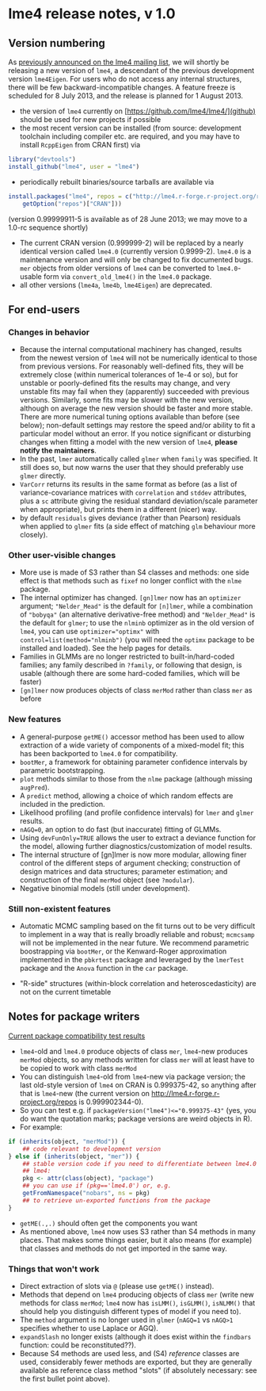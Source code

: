 # lme4 release notes, v 1.0

## Version numbering

As [previously announced on the lme4 mailing list][announce], we will shortly be releasing a new version of `lme4`, a descendant of the previous development version `lme4Eigen`. For users who do not access any internal structures, there will be few backward-incompatible changes. A feature freeze is scheduled for 8 July 2013, and the release is planned for 1 August 2013.

[announce]: https://stat.ethz.ch/pipermail/r-sig-mixed-models/2012q1/014811.html

* the version of `lme4` currently on [https://github.com/lme4/lme4/](github) should be used for new projects if possible
 * the most recent version can be installed (from source: development toolchain including compiler etc. are required, and you may have to install `RcppEigen` from CRAN first) via 

```r
library("devtools")
install_github("lme4", user = "lme4")
```

 * periodically rebuilt binaries/source tarballs are available via

```r
install.packages("lme4", repos = c("http://lme4.r-forge.r-project.org/repos", 
    getOption("repos")["CRAN"]))
```

(version 0.99999911-5 is available as of 28 June 2013; we may move to a 1.0-rc sequence shortly)
* The current CRAN version (0.999999-2) will be replaced by a nearly identical version called `lme4.0` (currently version 0.9999-2).  `lme4.0` is a maintenance version and will only be changed to fix documented bugs. `mer` objects from older versions of `lme4` can be converted to `lme4.0`-usable form via `convert_old_lme4()` in the `lme4.0` package.
* all other versions (`lme4a`, `lme4b`, `lme4Eigen`) are deprecated.

## For end-users

### Changes in behavior
* Because the internal computational machinery has changed, results from the newest version of `lme4` will not be numerically identical to those from previous versions.  For reasonably well-defined fits, they will be extremely close (within numerical tolerances of 1e-4 or so), but for unstable or poorly-defined fits the results may change, and very unstable fits may fail when they (apparently) succeeded with previous versions. Similarly, some fits may be slower with the new version, although on average the new version should be faster and more stable. There are more numerical tuning options available than before (see below); non-default settings may restore the speed and/or ability to fit a particular model without an error. If you notice significant or disturbing changes when fitting a model with the new version of `lme4`, **please notify the maintainers**.
* In the past, `lmer` automatically called `glmer` when `family` was specified. It still does so, but now warns the user that they should preferably use `glmer` directly.
* `VarCorr` returns its results in the same format as before (as a list of variance-covariance matrices with `correlation` and `stddev` attributes, plus a `sc` attribute giving the residual standard deviation/scale parameter when appropriate), but prints them in a different (nicer) way.
* by default `residuals` gives deviance (rather than Pearson) residuals when applied to `glmer` fits (a side effect of matching `glm` behaviour more closely).

### Other user-visible changes
* More use is made of S3 rather than S4 classes and methods: one side effect is that methods such as `fixef` no longer conflict with the `nlme` package.
* The internal optimizer has changed. `[gn]lmer` now has an `optimizer` argument; `"Nelder_Mead"` is the default for `[n]lmer`, while a combination of `"bobyqa"` (an alternative derivative-free method) and `"Nelder_Mead"` is the default for `glmer`; to use the `nlminb` optimizer as in the old version of `lme4`, you can use `optimizer="optimx"` with `control=list(method="nlminb")` (you will need the `optimx` package to be installed and loaded). See the help pages for details.
* Families in GLMMs are no longer restricted to built-in/hard-coded families; any family described in `?family`, or following that design, is usable (although there are some hard-coded families, which will be faster)
* `[gn]lmer` now produces objects of class `merMod` rather than class `mer` as before

### New features
* A general-purpose `getME()` accessor method has been used to allow extraction of a wide variety of components of a mixed-model fit; this has been backported to `lme4.0` for compatibility.
* `bootMer`, a framework for obtaining parameter confidence intervals by parametric bootstrapping.
* `plot` methods similar to those from the `nlme` package (although missing `augPred`).
* A `predict` method, allowing a choice of which random effects are included in the prediction.
* Likelihood profiling (and profile confidence intervals) for `lmer` and `glmer` results.
* `nAGQ=0`, an option to do fast (but inaccurate) fitting of GLMMs.
* Using `devFunOnly=TRUE` allows the user to extract a deviance function for the model, allowing further diagnostics/customization of model results.
* The internal structure of [gn]lmer is now more modular, allowing finer control of the different steps of argument checking; construction of design matrices and data structures; parameter estimation; and construction of the final `merMod` object (see `?modular`).
* Negative binomial models (still under development).

### Still non-existent features
* Automatic MCMC sampling based on the fit turns out to be very difficult to implement in a way that is really broadly reliable and robust; `mcmcsamp` will not be implemented in the near future. We recommend parametric boostrapping via `bootMer`, or the Kenward-Roger 
approximation implemented in the `pbkrtest` package and leveraged by the `lmerTest` package and the `Anova` function in the `car` package.

* "R-side" structures (within-block correlation and heteroscedasticity) are not on the current timetable

## Notes for package writers

[Current package compatibility test results][pkgtest]

[pkgtest]: http://htmlpreview.github.io/?https://github.com/lme4/lme4/blob/master/misc/pkgtests/lme4_compat_report.html

* `lme4`-old and `lme4.0` produce objects of class `mer`, `lme4`-new produces `merMod` objects, so any methods written for class `mer` will at least have to be copied to work with class `merMod`
* You can distinguish `lme4`-old from `lme4`-new via package version; the last old-style version of `lme4` on CRAN is 0.999375-42, so anything after that is `lme4`-new (the current version on <http://lme4.r-forge.r-project.org/repos> is 0.999902344-0).
* So you can test e.g. if `packageVersion("lme4")<="0.999375-43"` (yes, you do want the quotation marks; package versions are weird objects in R).
* For example:

```r
if (inherits(object, "merMod")) {
    ## code relevant to development version
} else if (inherits(object, "mer")) {
    ## stable version code if you need to differentiate between lme4.0 and
    ## lme4:
    pkg <- attr(class(object), "package")
    ## you can use if (pkg=='lme4.0') or, e.g.
    getFromNamespace("nobars", ns = pkg)
    ## to retrieve un-exported functions from the package
}
```

* `getME(.,.)` should often get the components you want
* As mentioned above, `lme4` now uses S3 rather than S4 methods in many places. That makes some things easier, but it also means (for example) that classes and methods do not get imported in the same way.

### Things that won't work

* Direct extraction of slots via `@` (please use `getME()` instead).
* Methods that depend on `lme4` producing objects of class `mer` (write new methods for class `merMod`; `lme4` now has `isLMM()`, `isGLMM()`, `isNLMM()` that should help you distinguish different types of model if you need to).
* The `method` argument is no longer used in `glmer` (`nAGQ=1` vs `nAGQ>1` specifies whether to use Laplace or AGQ).
* `expandSlash` no longer exists (although it does exist within the `findbars` function: could be reconstituted??).
* Because S4 methods are used less, and (S4) *reference* classes are used, considerably fewer methods are exported, but they are generally available as reference class method "slots" (if absolutely necessary: see the first bullet point above).
